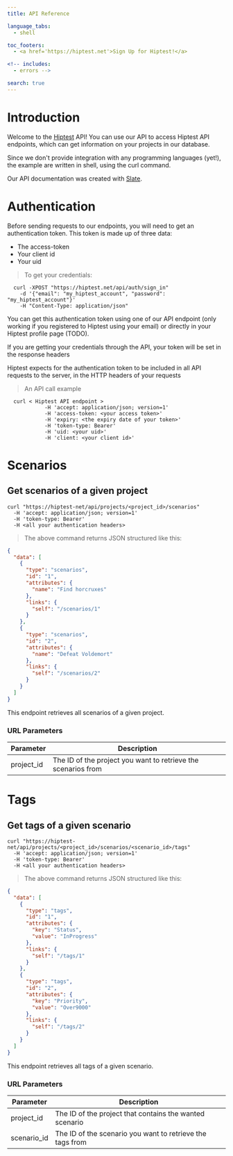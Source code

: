 ```yaml
---
title: API Reference

language_tabs:
  - shell

toc_footers:
  - <a href='https://hiptest.net'>Sign Up for Hiptest!</a>

<!-- includes:
  - errors -->

search: true
---
```


# Introduction

Welcome to the <a href="https://hiptest.net">Hiptest</a> API! You can use our API to access Hiptest API endpoints, which can get information on your projects in our database.

Since we don't provide integration with any programming languages (yet!), the example are written in shell, using the curl command.

Our API documentation was created with [Slate](https://github.com/tripit/slate).

# Authentication

Before sending requests to our endpoints, you will need to get an authentication token.
This token is made up of three data:

* The access-token
* Your client id
* Your uid

> To get your credentials:

```shell
  curl -XPOST "https://hiptest.net/api/auth/sign_in"
    -d '{"email": "my_hiptest_account", "password": "my_hiptest_account"}'
    -H "Content-Type: application/json"
```

You can get this authentication token using one of our API endpoint (only working if you registered to Hiptest using your email) or directly
in your Hiptest profile page (TODO).

<aside class="notice"> If you are getting your credentials through the API, your token will be set in the response headers</aside>

 Hiptest expects for the authentication token to be included in all API requests to the server, in the HTTP headers of your requests

> An API call example

```shell
  curl < Hiptest API endpoint >
            -H 'accept: application/json; version=1'
            -H 'access-token: <your access token>'
            -H 'expiry: <the expiry date of your token>'
            -H 'token-type: Bearer'
            -H 'uid: <your uid>'
            -H 'client: <your client id>'
```

# Scenarios

## Get scenarios of a given project

```shell
curl "https://hiptest-net/api/projects/<project_id>/scenarios"
  -H 'accept: application/json; version=1'
  -H 'token-type: Bearer'
  -H <all your authentication headers>
```

> The above command returns JSON structured like this:

```json
{
  "data": [
    {
      "type": "scenarios",
      "id": "1",
      "attributes": {
        "name": "Find horcruxes"
      },
      "links": {
        "self": "/scenarios/1"
      }
    },
    {
      "type": "scenarios",
      "id": "2",
      "attributes": {
        "name": "Defeat Voldemort"
      },
      "links": {
        "self": "/scenarios/2"
      }
    }
  ]
}
```

This endpoint retrieves all scenarios of a given project.

### URL Parameters

Parameter | Description
--------- | -----------
project_id | The ID of the project you want to retrieve the scenarios from



# Tags
## Get tags of a given scenario

```shell
curl "https://hiptest-net/api/projects/<project_id>/scenarios/<scenario_id>/tags"
  -H 'accept: application/json; version=1'
  -H 'token-type: Bearer'
  -H <all your authentication headers>
```

> The above command returns JSON structured like this:

```json
{
  "data": [
    {
      "type": "tags",
      "id": "1",
      "attributes": {
        "key": "Status",
        "value": "InProgress"
      },
      "links": {
        "self": "/tags/1"
      }
    },
    {
      "type": "tags",
      "id": "2",
      "attributes": {
        "key": "Priority",
        "value": "Over9000"
      },
      "links": {
        "self": "/tags/2"
      }
    }
  ]
}
```
This endpoint retrieves all tags of a given scenario.

### URL Parameters

Parameter | Description
--------- | -----------
project_id | The ID of the project that contains the wanted scenario
scenario_id | The ID of the scenario you want to retrieve the tags from
